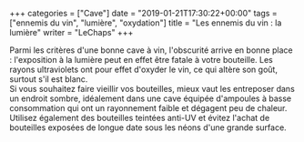 +++
categories = ["Cave"]
date = "2019-01-21T17:30:22+00:00"
tags = ["ennemis du vin", "lumière", "oxydation"]
title = "Les ennemis du vin : la lumière"
writer = "LeChaps"
+++

Parmi les critères d'une bonne cave à vin, l'obscurité arrive en bonne place : l'exposition à la lumière peut en effet être fatale à votre bouteille. Les rayons ultraviolets ont pour effet d'oxyder le vin, ce qui altère son goût, surtout s'il est blanc.  
Si vous souhaitez faire vieillir vos bouteilles, mieux vaut les entreposer dans un endroit sombre, idéalement dans une cave équipée d'ampoules à basse consommation qui ont un rayonnement faible et dégagent peu de chaleur. Utilisez également des bouteilles teintées anti-UV et évitez l'achat de bouteilles exposées de longue date sous les néons d'une grande surface.